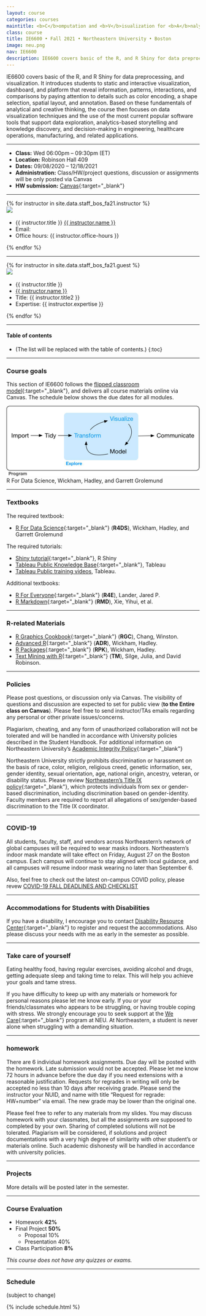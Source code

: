 ```yaml
---
layout: course
categories: courses
maintitle: <b>C</b>omputation and <b>V</b>isualization for <b>A</b>nalytics
class: course
title: IE6600 • Fall 2021 • Northeastern University • Boston
image: neu.png
nav: IE6600
description: IE6600 covers basic of the R, and R Shiny for data preprocessing, and visualization. It introduces students to static and interactive visualization, dashboard, and platform that reveal information, patterns, interactions, and comparisons by paying attention to details such as color encoding, a shape selection, spatial layout, and annotation.
---
```


IE6600 covers basic of the R, and R Shiny for data preprocessing, and visualization. It introduces students to static and interactive visualization, dashboard, and platform that reveal information, patterns, interactions, and comparisons by paying attention to details such as color encoding, a shape selection, spatial layout, and annotation. Based on these fundamentals of analytical and creative thinking, the course then focuses on data visualization techniques and the use of the most current popular software tools that support data exploration, analytics-based storytelling and knowledge discovery, and decision-making in engineering, healthcare operations, manufacturing, and related applications.

***

- **Class:** Wed 06:00pm – 09:30pm (ET)
- **Location:** Robinson Hall 409
- **Dates:** 09/08/2020 – 12/18/2021
- **Administration:** Class/HW/project questions, discussion or assignments will be only posted via Canvas
- **HW submission:** [Canvas](https://canvas.northeastern.edu/){:target="\_blank"}

***

<!-- Staff  -->
<div class="instructors clearfix">
  {% for instructor in site.data.staff_bos_fa21.instructor %}
  <div class="instructor-profile-two-col">
    <a href="{{ instructor.url }}" target="_blank"><img src="{{ instructor.image | prepend: '/assets/img/' | relative_url }}" /></a>
    <ul class="instructor-info">
      <li><span>{{ instructor.title }}</span> <a href="{{ instructor.url }}" target="_blank">{{ instructor.name }}</a></li>
      <li><span>Email:</span>
        <a href="mailto:{{ instructor.email | encode_email }}" target="_blank">
        <i class="far fa-envelope" aria-hidden="true"></i>
        </a></li>
        <li><span>Office hours:</span> {{ instructor.office-hours }}</li>
    </ul>
  </div>
  {% endfor %}
</div>

***

<!-- Guest  -->
<div class="instructors clearfix">
  {% for instructor in site.data.staff_bos_fa21.guest %}
  <div class="instructor-profile-two-col">
    <a href="{{ instructor.url }}" target="_blank"><img src="{{ instructor.image | prepend: '/assets/img/' | relative_url }}" /></a>
    <ul class="instructor-info">
      <li><span>{{ instructor.title }}</span> </li>
      <li><a href="{{ instructor.url }}" target="_blank">{{ instructor.name }}</a></li>
      <li><span>Title:</span> {{ instructor.title2 }}</li>
      <li><span>Expertise:</span> {{ instructor.expertise }}</li>
    </ul>
  </div>
  {% endfor %}
</div>

***

#### Table of contents
* (The list will be replaced with the table of contents.)
{:toc}

***
### Course goals

This section of IE6600 follows the [flipped classroom model](https://en.wikipedia.org/wiki/Flipped_classroom){:target="\_blank"}, and delivers all course materials online via Canvas. The schedule below shows the due dates for all modules.

<div>
  <img src='/assets/img/ie6600/goal.png' alt='Course Goals' style="max-width:100%;">
</div>
R For Data Science, Wickham, Hadley, and Garrett Grolemund

***

### Textbooks

The required textbook:
- [R For Data Science](https://r4ds.had.co.nz/){:target="\_blank"} (**R4DS**), Wickham, Hadley, and Garrett Grolemund

The required tutorials:
- [Shiny tutorial](https://shiny.rstudio.com/tutorial/){:target="\_blank"}, R Shiny
- [Tableau Public Knowledge Base](http://kb.tableau.com/){:target="\_blank"}, Tableau
- [Tableau Public training videos](http://www.tableausoftware.com/public/training), Tableau.

Additional textbooks:
- [R For Everyone](https://onesearch.library.northeastern.edu/permalink/f/365rt0/NEU_ALMA51284955070001401){:target="\_blank"} (**R4E**), Lander, Jared P.
- [R Markdown](https://bookdown.org/yihui/rmarkdown/){:target="\_blank"} (**RMD**), Xie, Yihui, et al.

***

### R-related Materials

- [R Graphics Cookbook](https://r-graphics.org/){:target="\_blank"} (**RGC**), Chang, Winston.
- [Advanced R](http://adv-r.had.co.nz/){:target="\_blank"} (**ADR**), Wickham, Hadley.
- [R Packages](http://r-pkgs.had.co.nz/){:target="\_blank"}  (**RPK**), Wickham, Hadley.
- [Text Mining with R](https://www.tidytextmining.com/){:target="\_blank"} (**TM**), Silge, Julia, and David Robinson.

***

### Policies

Please post questions, or discussion only via Canvas. The visibility of questions and discussion are expected to set for public view (**to the Entire class on Canvas**). Please feel free to send instructor/TAs emails regarding any personal or other private issues/concerns.

Plagiarism, cheating, and any form of unauthorized collaboration will not be tolerated and will be handled in accordance with University policies described in the Student Handbook. For additional information on Northeastern University’s [Academic Integrity Policy](http://www.northeastern.edu/osccr/academic-integrity-policy/){:target="\_blank"}

Northeastern University strictly prohibits discrimination or harassment on the basis of race, color, religion, religious creed, genetic information, sex, gender identity, sexual orientation, age, national origin, ancestry, veteran, or disability status. Please review [Northeastern’s Title IX policy](https://www.northeastern.edu/ouec/){:target="\_blank"}, which protects individuals from sex or gender-based discrimination, including discrimination based on gender-identity. Faculty members are required to report all allegations of sex/gender-based discrimination to the Title IX coordinator.

***

### COVID-19

All students, faculty, staff, and vendors across Northeastern’s network of global campuses will be required to wear masks indoors. Northeastern’s indoor mask mandate will take effect on Friday, August 27 on the Boston campus. Each campus will continue to stay aligned with local guidance, and all campuses will resume indoor mask wearing no later than September 6.

Also, feel free to check out the latest on-campus COVID policy, please revew [COVID-19 FALL DEADLINES AND CHECKLIST](https://news.northeastern.edu/coronavirus/university-messages/covid-19-fall-deadlines-and-checklist/)

***

### Accommodations for Students with Disabilities

If you have a disability, I encourage you to contact [Disability Resource Center](http://www.northeastern.edu/drc/about-the-drc/){:target="\_blank"} to register and request the accommodations. Also please discuss your needs with me as early in the semester as possible.

***

### Take care of yourself

Eating healthy food, having regular exercises, avoiding alcohol and drugs, getting adequate sleep and taking time to relax. This will help you achieve your goals and tame stress.

If you have difficulty to keep up with any materials or homework for personal reasons please let me know early. If you or your friends/classmates who appears to be struggling, or having trouble coping with stress. We strongly encourage you to seek support at the [We Care](https://studentlife.northeastern.edu/we-care/){:target="\_blank"} program at NEU. At Northeastern, a student is never alone when struggling with a demanding situation.

***
### homework
There are 6 individual homework assignments. Due day will be posted with the homework. Late submission would not be accepted. Please let me know 72 hours in advance before the due day if you need extensions with a reasonable justification.
Requests for regrades in writing will only be accepted no less than 10 days after receiving grade. Please send the instructor your NUID, and name with title “Request for regrade: HW+number” via email. The new grade may be lower than the original one.

Please feel free to refer to any materials from my slides. You may discuss homework with your classmates, but all the assignments are supposed to completed by your own. Sharing of completed solutions will not be tolerated. Plagiarism will be considered, if solutions and project documentations with a very high degree of similarity with other student’s or materials online. Such academic dishonesty will be handled in accordance with university policies.

***
### Projects
More details will be posted later in the semester.

***

### Course Evaluation

- Homework **42%**
-	Final Project **50%**
    - Proposal	10%
    - Presentation	40%
-	Class Participation	**8%**

*This course does not have any quizzes or exams.*

***

### Schedule
(subject to change)

{% include schedule.html %}
